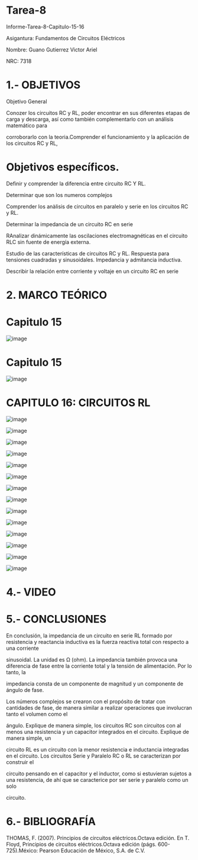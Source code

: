 # Tarea-8

Informe-Tarea-8-Capitulo-15-16

Asigantura: Fundamentos de Circuitos Eléctricos

Nombre: Guano Gutierrez Victor Ariel

NRC: 7318

# 1.- OBJETIVOS

 Objetivo General

Conozer los circuitos RC y RL, poder encontrar en sus diferentes etapas de carga y descarga, así como también complementarlo con un análisis matemático para

corroborarlo con la teoria.Comprender el funcionamiento y la aplicación de los circuitos RC y RL,

# Objetivos específicos.

Definir y comprender la diferencia entre circuito RC Y RL.

Determinar que son los numeros complejos

Comprender los anàlisis de circuitos en paralelo y serie en los circuitos RC y RL.

Determinar la impedancia de un circuito RC en serie

RAnalizar dinámicamente las oscilaciones electromagnéticas en el circuito RLC sin fuente de energía externa.

Estudio de las características de circuitos RC y RL. Respuesta para tensiones cuadradas y sinusoidales. Impedancia y admitancia inductiva.

Describir la relación entre corriente y voltaje en un circuito RC en serie

# 2. MARCO TEÓRICO

# Capitulo 15

![image](https://github.com/arielguano/Tarea-8/blob/main/Imagen1.jpg)

# Capitulo 15

![image](https://github.com/arielguano/Tarea-8/blob/main/Imagen2.jpg)

# CAPITULO 16: CIRCUITOS RL

![image](https://github.com/arielguano/Tarea-8/blob/main/DEBER%20%5EN8-01.png)

![image](https://github.com/arielguano/Tarea-8/blob/main/DEBER%20%5EN8-02.png)

![image](https://github.com/arielguano/Tarea-8/blob/main/DEBER%20%5EN8-03.png)

![image](https://github.com/arielguano/Tarea-8/blob/main/DEBER%20%5EN8-04.png)

![image](https://github.com/arielguano/Tarea-8/blob/main/DEBER%20%5EN8-05.png)

![image](https://github.com/arielguano/Tarea-8/blob/main/DEBER%20%5EN8-06.png)

![image](https://github.com/arielguano/Tarea-8/blob/main/DEBER%20%5EN8-07.png)

![image](https://github.com/arielguano/Tarea-8/blob/main/DEBER%20%5EN8-08.png)

![image](https://github.com/arielguano/Tarea-8/blob/main/DEBER%20%5EN8-09.png)

![image](https://github.com/arielguano/Tarea-8/blob/main/DEBER%20%5EN8-10.png)

![image](https://github.com/arielguano/Tarea-8/blob/main/DEBER%20%5EN8-11.png)

![image](https://github.com/arielguano/Tarea-8/blob/main/DEBER%20%5EN8-12.png)

![image](https://github.com/arielguano/Tarea-8/blob/main/DEBER%20%5EN8-13.png)

![image]()


# 4.- VIDEO

# 5.- CONCLUSIONES

En conclusión, la impedancia de un circuito en serie RL formado por resistencia y reactancia inductiva es la fuerza reactiva total con respecto a una corriente

sinusoidal. La unidad es Ω (ohm). La impedancia también provoca una diferencia de fase entre la corriente total y la tensión de alimentación. Por lo tanto, la 

impedancia consta de un componente de magnitud y un componente de ángulo de fase.

Los números complejos se crearon con el propósito de tratar con cantidades de fase, de manera similar a realizar operaciones que involucran tanto el volumen como el

ángulo. Explique de manera simple, los circuitos RC son circuitos con al menos una resistencia y un capacitor integrados en el circuito. Explique de manera simple, un

circuito RL es un circuito con la menor resistencia e inductancia integradas en el circuito. Los circuitos Serie y Paralelo RC o RL se caracterizan por construir el 

circuito pensando en el capacitor y el inductor, como si estuvieran sujetos a una resistencia, de ahí que se caracterice por ser serie y paralelo como un solo

circuito.


# 6.- BIBLIOGRAFÍA

THOMAS, F. (2007). Principios de circuitos eléctricos.Octava edición. En T. Floyd, Principios de circuitos eléctricos.Octava edición (págs. 600-725).México: Pearson Educación de México, S.A. de C.V.

